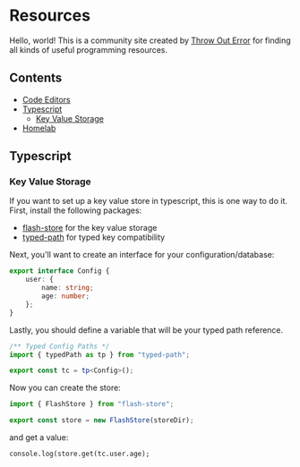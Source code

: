 # Resources

Hello, world! This is a community site created by [Throw Out Error](https://github.com/throw-out-error) for finding all kinds of useful programming resources.

## Contents

- [Code Editors](#user-content-editors)
- [Typescript](#user-content-typescript)
    - [Key Value Storage](#user-content-key-value-storage)
- [Homelab](#user-content-homelab)

## Typescript

### Key Value Storage

If you want to set up a key value store in typescript, this is one way to do it.
First, install the following packages:

- [flash-store](https://www.npmjs.com/package/flash-store) for the key value storage
- [typed-path](https://www.npmjs.com/package/typed-path) for typed key compatibility

Next, you'll want to create an interface for your configuration/database:

```typescript
export interface Config {
    user: {
        name: string;
        age: number;
    };
}
```

Lastly, you should define a variable that will be your typed path reference.
```typescript
/** Typed Config Paths */
import { typedPath as tp } from "typed-path";

export const tc = tp<Config>();
```

Now you can create the store:
```typescript
import { FlashStore } from "flash-store";

export const store = new FlashStore(storeDir);
```

and get a value:

```typescript:
console.log(store.get(tc.user.age);
```
